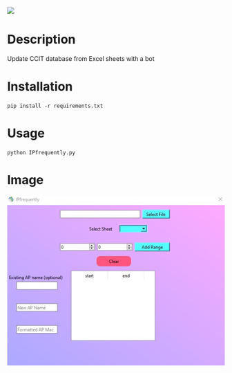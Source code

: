 ![](./images/📶_IPfrequently.png)

# Description
Update CCIT database from Excel sheets with a bot

# Installation
```shell
pip install -r requirements.txt
```

# Usage
```shell
python IPfrequently.py
```

# Image
![](./images/ipfrequently.JPG)
